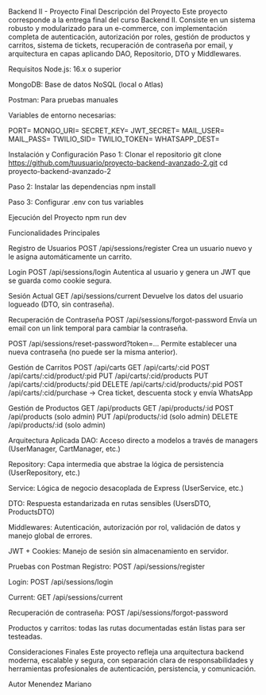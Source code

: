 Backend II - Proyecto Final Descripción del Proyecto Este proyecto corresponde a la entrega final del curso Backend II. Consiste en un sistema robusto y modularizado para un e-commerce, con implementación completa de autenticación, autorización por roles, gestión de productos y carritos, sistema de tickets, recuperación de contraseña por email, y arquitectura en capas aplicando DAO, Repositorio, DTO y Middlewares.

Requisitos Node.js: 16.x o superior

MongoDB: Base de datos NoSQL (local o Atlas)

Postman: Para pruebas manuales

Variables de entorno necesarias:

PORT= MONGO_URI= SECRET_KEY= JWT_SECRET= MAIL_USER= MAIL_PASS= TWILIO_SID= TWILIO_TOKEN= WHATSAPP_DEST=

Instalación y Configuración Paso 1: Clonar el repositorio git clone https://github.com/tuusuario/proyecto-backend-avanzado-2.git cd proyecto-backend-avanzado-2

Paso 2: Instalar las dependencias npm install

Paso 3: Configurar .env con tus variables

Ejecución del Proyecto npm run dev

Funcionalidades Principales

Registro de Usuarios POST /api/sessions/register Crea un usuario nuevo y le asigna automáticamente un carrito.

Login POST /api/sessions/login Autentica al usuario y genera un JWT que se guarda como cookie segura.

Sesión Actual GET /api/sessions/current Devuelve los datos del usuario logueado (DTO, sin contraseña).

Recuperación de Contraseña POST /api/sessions/forgot-password Envía un email con un link temporal para cambiar la contraseña.

POST /api/sessions/reset-password?token=... Permite establecer una nueva contraseña (no puede ser la misma anterior).

Gestión de Carritos POST /api/carts GET /api/carts/:cid POST /api/carts/:cid/product/:pid PUT /api/carts/:cid/products PUT /api/carts/:cid/products/:pid DELETE /api/carts/:cid/products/:pid POST /api/carts/:cid/purchase → Crea ticket, descuenta stock y envía WhatsApp

Gestión de Productos GET /api/products GET /api/products/:id POST /api/products (solo admin) PUT /api/products/:id (solo admin) DELETE /api/products/:id (solo admin)

Arquitectura Aplicada DAO: Acceso directo a modelos a través de managers (UserManager, CartManager, etc.)

Repository: Capa intermedia que abstrae la lógica de persistencia (UserRepository, etc.)

Service: Lógica de negocio desacoplada de Express (UserService, etc.)

DTO: Respuesta estandarizada en rutas sensibles (UsersDTO, ProductsDTO)

Middlewares: Autenticación, autorización por rol, validación de datos y manejo global de errores.

JWT + Cookies: Manejo de sesión sin almacenamiento en servidor.

Pruebas con Postman Registro: POST /api/sessions/register

Login: POST /api/sessions/login

Current: GET /api/sessions/current

Recuperación de contraseña: POST /api/sessions/forgot-password

Productos y carritos: todas las rutas documentadas están listas para ser testeadas.

Consideraciones Finales Este proyecto refleja una arquitectura backend moderna, escalable y segura, con separación clara de responsabilidades y herramientas profesionales de autenticación, persistencia, y comunicación.

Autor Menendez Mariano
